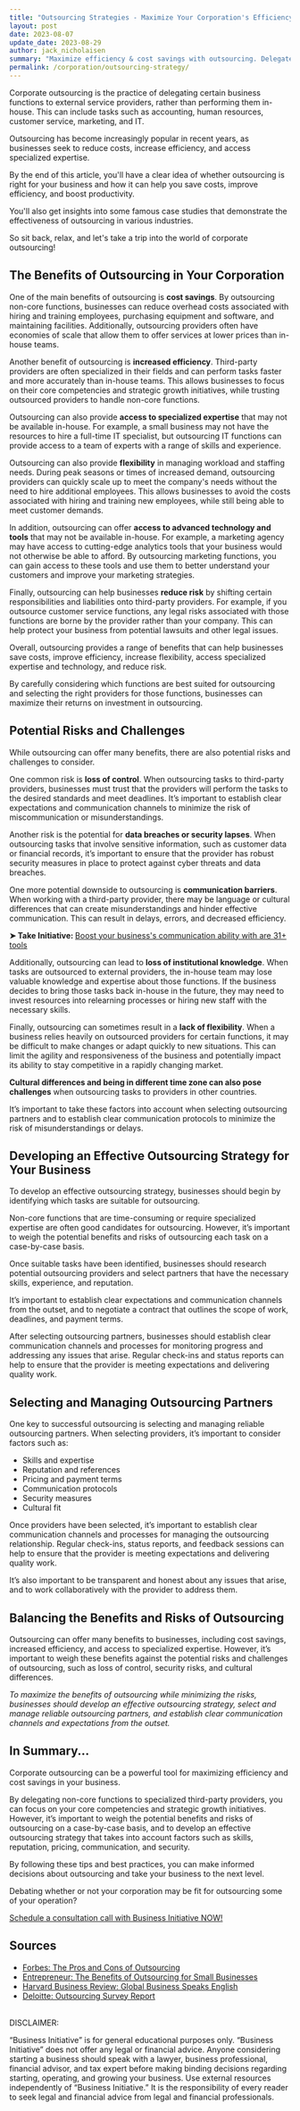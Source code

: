 ```yaml
---
title: "Outsourcing Strategies - Maximize Your Corporation's Efficiency and Cost Savings"
layout: post
date: 2023-08-07
update_date: 2023-08-29
author: jack_nicholaisen
summary: "Maximize efficiency & cost savings with outsourcing. Delegate tasks to third parties, focus on core competencies & growth. Learn tips & examples HERE!"
permalink: /corporation/outsourcing-strategy/
---
```


Corporate outsourcing is the practice of delegating certain business functions to external service providers, rather than performing them in-house. This can include tasks such as accounting, human resources, customer service, marketing, and IT. 

Outsourcing has become increasingly popular in recent years, as businesses seek to reduce costs, increase efficiency, and access specialized expertise.

By the end of this article, you'll have a clear idea of whether outsourcing is right for your business and how it can help you save costs, improve efficiency, and boost productivity.

You'll also get insights into some famous case studies that demonstrate the effectiveness of outsourcing in various industries.

So sit back, relax, and let's take a trip into the world of corporate outsourcing!

## The Benefits of Outsourcing in Your Corporation

One of the main benefits of outsourcing is **cost savings**. By outsourcing non-core functions, businesses can reduce overhead costs associated with hiring and training employees, purchasing equipment and software, and maintaining facilities. Additionally, outsourcing providers often have economies of scale that allow them to offer services at lower prices than in-house teams.

Another benefit of outsourcing is **increased efficiency**. Third-party providers are often specialized in their fields and can perform tasks faster and more accurately than in-house teams. This allows businesses to focus on their core competencies and strategic growth initiatives, while trusting outsourced providers to handle non-core functions.

Outsourcing can also provide **access to specialized expertise** that may not be available in-house. For example, a small business may not have the resources to hire a full-time IT specialist, but outsourcing IT functions can provide access to a team of experts with a range of skills and experience.

Outsourcing can also provide **flexibility** in managing workload and staffing needs. During peak seasons or times of increased demand, outsourcing providers can quickly scale up to meet the company's needs without the need to hire additional employees. This allows businesses to avoid the costs associated with hiring and training new employees, while still being able to meet customer demands.

In addition, outsourcing can offer **access to advanced technology and tools** that may not be available in-house. For example, a marketing agency may have access to cutting-edge analytics tools that your business would not otherwise be able to afford. By outsourcing marketing functions, you can gain access to these tools and use them to better understand your customers and improve your marketing strategies.

Finally, outsourcing can help businesses **reduce risk** by shifting certain responsibilities and liabilities onto third-party providers. For example, if you outsource customer service functions, any legal risks associated with those functions are borne by the provider rather than your company. This can help protect your business from potential lawsuits and other legal issues.

Overall, outsourcing provides a range of benefits that can help businesses save costs, improve efficiency, increase flexibility, access specialized expertise and technology, and reduce risk.

By carefully considering which functions are best suited for outsourcing and selecting the right providers for those functions, businesses can maximize their returns on investment in outsourcing.

## Potential Risks and Challenges

While outsourcing can offer many benefits, there are also potential risks and challenges to consider.

One common risk is **loss of control**. When outsourcing tasks to third-party providers, businesses must trust that the providers will perform the tasks to the desired standards and meet deadlines. It’s important to establish clear expectations and communication channels to minimize the risk of miscommunication or misunderstandings.

Another risk is the potential for **data breaches or security lapses**. When outsourcing tasks that involve sensitive information, such as customer data or financial records, it’s important to ensure that the provider has robust security measures in place to protect against cyber threats and data breaches.

One more potential downside to outsourcing is **communication barriers**. When working with a third-party provider, there may be language or cultural differences that can create misunderstandings and hinder effective communication. This can result in delays, errors, and decreased efficiency.

<p><b>➤ Take Initiative: </b> <a href="https://www.businessinitiative.org/corporation/communicaiton-tools/"> Boost your business's communication ability with are 31+ tools</a></p>


Additionally, outsourcing can lead to **loss of institutional knowledge**. When tasks are outsourced to external providers, the in-house team may lose valuable knowledge and expertise about those functions. If the business decides to bring those tasks back in-house in the future, they may need to invest resources into relearning processes or hiring new staff with the necessary skills.

Finally, outsourcing can sometimes result in a **lack of flexibility**. When a business relies heavily on outsourced providers for certain functions, it may be difficult to make changes or adapt quickly to new situations. This can limit the agility and responsiveness of the business and potentially impact its ability to stay competitive in a rapidly changing market.

**Cultural differences and being in different time zone can also pose challenges** when outsourcing tasks to providers in other countries.

It’s important to take these factors into account when selecting outsourcing partners and to establish clear communication protocols to minimize the risk of misunderstandings or delays.

## Developing an Effective Outsourcing Strategy for Your Business

To develop an effective outsourcing strategy, businesses should begin by identifying which tasks are suitable for outsourcing.

Non-core functions that are time-consuming or require specialized expertise are often good candidates for outsourcing. However, it’s important to weigh the potential benefits and risks of outsourcing each task on a case-by-case basis.

Once suitable tasks have been identified, businesses should research potential outsourcing providers and select partners that have the necessary skills, experience, and reputation.

It’s important to establish clear expectations and communication channels from the outset, and to negotiate a contract that outlines the scope of work, deadlines, and payment terms.

After selecting outsourcing partners, businesses should establish clear communication channels and processes for monitoring progress and addressing any issues that arise. Regular check-ins and status reports can help to ensure that the provider is meeting expectations and delivering quality work.

## Selecting and Managing Outsourcing Partners

One key to successful outsourcing is selecting and managing reliable outsourcing partners. When selecting providers, it’s important to consider factors such as:

-   Skills and expertise
-   Reputation and references
-   Pricing and payment terms
-   Communication protocols
-   Security measures
-   Cultural fit

Once providers have been selected, it’s important to establish clear communication channels and processes for managing the outsourcing relationship. Regular check-ins, status reports, and feedback sessions can help to ensure that the provider is meeting expectations and delivering quality work.

It’s also important to be transparent and honest about any issues that arise, and to work collaboratively with the provider to address them.

## Balancing the Benefits and Risks of Outsourcing

Outsourcing can offer many benefits to businesses, including cost savings, increased efficiency, and access to specialized expertise. However, it’s important to weigh these benefits against the potential risks and challenges of outsourcing, such as loss of control, security risks, and cultural differences.

*To maximize the benefits of outsourcing while minimizing the risks, businesses should develop an effective outsourcing strategy, select and manage reliable outsourcing partners, and establish clear communication channels and expectations from the outset.*

## In Summary...

Corporate outsourcing can be a powerful tool for maximizing efficiency and cost savings in your business.

By delegating non-core functions to specialized third-party providers, you can focus on your core competencies and strategic growth initiatives. However, it’s important to weigh the potential benefits and risks of outsourcing on a case-by-case basis, and to develop an effective outsourcing strategy that takes into account factors such as skills, reputation, pricing, communication, and security.

By following these tips and best practices, you can make informed decisions about outsourcing and take your business to the next level.

Debating whether or not your corporation may be fit for outsourcing some of your operation?

[Schedule a consultation call with Business Initiative NOW!](https://calendly.com/businessinitiative/30-minute-consultation-call)

<script async data-uid="0625212ce2" src="https://adept-hustler-4565.ck.page/0625212ce2/index.js"></script>

## Sources

-   [Forbes: The Pros and Cons of Outsourcing](https://www.forbes.com/sites/allbusiness/2018/07/11/the-pros-and-cons-of-outsourcing/?sh=5c8f3e5e5609)
-   [Entrepreneur: The Benefits of Outsourcing for Small Businesses](https://www.entrepreneur.com/article/290881)
-   [Harvard Business Review: Global Business Speaks English](https://hbr.org/2012/05/global-business-speaks-english)
-   [Deloitte: Outsourcing Survey Report](https://www2.deloitte.com/content/dam/Deloitte/global/Documents/Operations/deloitte-global-outsourcing-survey-2016.pdf)

<br> DISCLAIMER:

“Business Initiative” is for general educational purposes only. “Business Initiative” does not offer any legal or financial advice. Anyone considering starting a business should speak with a lawyer, business professional, financial advisor, and tax expert before making binding decisions regarding starting, operating, and growing your business. Use external resources independently of “Business Initiative.” It is the responsibility of every reader to seek legal and financial advice from legal and financial professionals.
